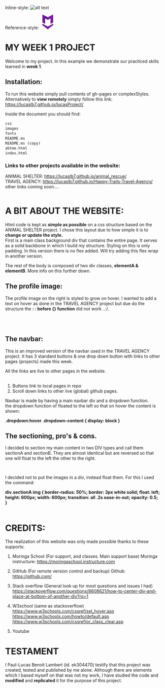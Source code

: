 

Inline-style:
![alt text](../images/BgHeader.jpg "Logo Title Text 1")

Reference-style:
![alt text][logo]

[logo]: https://github.com/adam-p/markdown-here/raw/master/src/common/images/icon48.png "Logo Title Text 2"

# MY WEEK 1 PROJECT

Welcome to my project. In this example we demonstrate our practiced skills learned in __week 1__.

## Installation:

To run this website simply pull contents of gh-pages or complexStyles.  Alternatively to __view remotely__ simply follow this link:
 https://lucaslb7.github.io/lucasProject/

 Inside the document you should find:
```
css
images
fonts
README.ms
README.ms (copy)
abtme.html
index.html
```
### Links to other projects available in the website:
ANIMAL SHELTER: https://lucaslb7.github.io/animal_rescue/
<br>
TRAVEL AGENCY: https://lucaslb7.github.io/Happy-Trails-Travel-Agency/
other links coming soon....
```
```
# A BIT ABOUT THE WEBSITE:

Html code is kept as __simple as possible__ on a css structure based on the ANIMAL SHELTER project.
I chose this layout due to how simple it is to __change or update the style.__
<br>
First is a main class background div that contains the entire page. It serves as a solid backbone in which I build my structure. Styling on this is only padding. In this version there is no flex added. Will try adding this flex wrap in another version.

The rest of the body is composed of two div classes, __elementA & elementB__. More info on this further down.

## The profile image:

The profile image on the right is styled to grow on hover. I wanted to add a text on hover as done in the TRAVEL AGENCY project but due do the structure the **: : before {} function** did not work ..:/.

<br><br>

## The navbar:

This is an improved version of the navbar used in the TRAVEL AGENCY  project. It has 3 standard buttons & one drop down button with links to other pages (projects) made this week.

All the links are live to other pages in the website. <br><br>


1. Buttons link to local pages in repo
2. Scroll down links to other live (global) github pages.

Navbar is made by having a main navbar div and a dropdown function. <br>
the dropdown function of floated to the left so that on hover the content is shown:<br>

**.dropdown:hover .dropdown-content { display: block }**

## The sectioning, pro's & cons.

I decided to section my main content in two DIV types and call them sectionA and sectionB. They are almost identical but are reversed so that one will float to the left the other to the right.

<br>

I decided not to put the images in a div, instead float them. For this I used the command:

**div.sectionA img {
  border-radius: 50%;
  border: 3px white solid;
  float: left;
  height: 600px;
  width: 600px;
  transition: all .2s ease-in-out;
  opacity: 0.5;
}**
<br><br>


# CREDITS:

The realization of this website was only made possible thanks to these supports:

1. Moringa School (For support, and classes. Main support base)
Moringa instructure: https://moringaschool.instructure.com
2. GitHub (For remote version control and backup)
Github: https://github.com/
3. Stack overflow (General look up for most questions and issues I had)
https://stackoverflow.com/questions/8608621/how-to-center-div-and-place-at-bottom-of-another-div?rq=1

4. W3school (same as stackoverflow)
https://www.w3schools.com/cssref/sel_hover.asp
https://www.w3schools.com/howto/default.asp
https://www.w3schools.com/cssref/pr_class_clear.asp

5. Youtube



# TESTAMENT

I Paul-Lucas Benoit Lambert (id. ek304470) testify that this project was created, tested and published by me alone.
Although there are elements which I based myself on that was not my work, I have studied the code and __modified__ and __replicated__ it for the purpose of this project.
